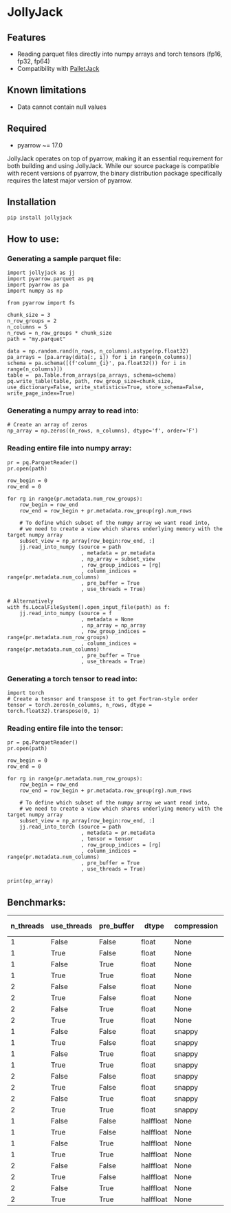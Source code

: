 # JollyJack

## Features

- Reading parquet files directly into numpy arrays and torch tensors (fp16, fp32, fp64)
- Compatibility with [PalletJack](https://github.com/marcin-krystianc/PalletJack)

## Known limitations

- Data cannot contain null values

## Required

- pyarrow  ~= 17.0
 
JollyJack operates on top of pyarrow, making it an essential requirement for both building and using JollyJack. While our source package is compatible with recent versions of pyarrow, the binary distribution package specifically requires the latest major version of pyarrow.

##  Installation

```
pip install jollyjack
```

## How to use:

### Generating a sample parquet file:
```
import jollyjack as jj
import pyarrow.parquet as pq
import pyarrow as pa
import numpy as np

from pyarrow import fs

chunk_size = 3
n_row_groups = 2
n_columns = 5
n_rows = n_row_groups * chunk_size
path = "my.parquet"

data = np.random.rand(n_rows, n_columns).astype(np.float32)
pa_arrays = [pa.array(data[:, i]) for i in range(n_columns)]
schema = pa.schema([(f'column_{i}', pa.float32()) for i in range(n_columns)])
table =  pa.Table.from_arrays(pa_arrays, schema=schema)
pq.write_table(table, path, row_group_size=chunk_size, use_dictionary=False, write_statistics=True, store_schema=False, write_page_index=True)
```

### Generating a numpy array to read into:
```
# Create an array of zeros
np_array = np.zeros((n_rows, n_columns), dtype='f', order='F')
```

### Reading entire file into numpy array:
```
pr = pq.ParquetReader()
pr.open(path)

row_begin = 0
row_end = 0

for rg in range(pr.metadata.num_row_groups):
    row_begin = row_end
    row_end = row_begin + pr.metadata.row_group(rg).num_rows

    # To define which subset of the numpy array we want read into,
    # we need to create a view which shares underlying memory with the target numpy array
    subset_view = np_array[row_begin:row_end, :] 
    jj.read_into_numpy (source = path
                        , metadata = pr.metadata
                        , np_array = subset_view
                        , row_group_indices = [rg]
                        , column_indices = range(pr.metadata.num_columns)
                        , pre_buffer = True
                        , use_threads = True)

# Alternatively
with fs.LocalFileSystem().open_input_file(path) as f:
    jj.read_into_numpy (source = f
                        , metadata = None
                        , np_array = np_array
                        , row_group_indices = range(pr.metadata.num_row_groups)
                        , column_indices = range(pr.metadata.num_columns)
                        , pre_buffer = True
                        , use_threads = True)
```

### Generating a torch tensor to read into:
```
import torch
# Create a tesnsor and transpose it to get Fortran-style order
tensor = torch.zeros(n_columns, n_rows, dtype = torch.float32).transpose(0, 1)
```

### Reading entire file into the tensor:
```
pr = pq.ParquetReader()
pr.open(path)

row_begin = 0
row_end = 0

for rg in range(pr.metadata.num_row_groups):
    row_begin = row_end
    row_end = row_begin + pr.metadata.row_group(rg).num_rows

    # To define which subset of the numpy array we want read into,
    # we need to create a view which shares underlying memory with the target numpy array
    subset_view = np_array[row_begin:row_end, :] 
    jj.read_into_torch (source = path
                        , metadata = pr.metadata
                        , tensor = tensor
                        , row_group_indices = [rg]
                        , column_indices = range(pr.metadata.num_columns)
                        , pre_buffer = True
                        , use_threads = True)

print(np_array)
```

## Benchmarks:

| n_threads | use_threads | pre_buffer | dtype     | compression | ParquetReader.read_row_groups (seconds) | JollyJack.read_into_numpy |
|-----------|-------------|------------|-----------|-------------|--------------------|--------------------|
| 1         | False       | False      | float     | None        | 6.79s              | 3.55s              |
| 1         | True        | False      | float     | None        | 5.17s              | 2.32s              |
| 1         | False       | True       | float     | None        | 5.54s              | 2.76s              |
| 1         | True        | True       | float     | None        | 3.98s              | 2.66s              |
| 2         | False       | False      | float     | None        | 4.63s              | 2.33s              |
| 2         | True        | False      | float     | None        | 3.89s              | 2.36s              |
| 2         | False       | True       | float     | None        | 4.19s              | 2.61s              |
| 2         | True        | True       | float     | None        | 3.36s              | 2.39s              |
| 1         | False       | False      | float     | snappy      | 7.00s              | 3.56s              |
| 1         | True        | False      | float     | snappy      | 5.21s              | 2.23s              |
| 1         | False       | True       | float     | snappy      | 5.22s              | 3.30s              |
| 1         | True        | True       | float     | snappy      | 3.73s              | 2.84s              |
| 2         | False       | False      | float     | snappy      | 4.43s              | 2.49s              |
| 2         | True        | False      | float     | snappy      | 3.40s              | 2.42s              |
| 2         | False       | True       | float     | snappy      | 4.07s              | 2.63s              |
| 2         | True        | True       | float     | snappy      | 3.14s              | 2.55s              |
| 1         | False       | False      | halffloat | None        | 7.21s              | 1.23s              |
| 1         | True        | False      | halffloat | None        | 3.53s              | 0.71s              |
| 1         | False       | True       | halffloat | None        | 7.43s              | 1.96s              |
| 1         | True        | True       | halffloat | None        | 4.04s              | 1.52s              |
| 2         | False       | False      | halffloat | None        | 3.84s              | 0.64s              |
| 2         | True        | False      | halffloat | None        | 3.11s              | 0.57s              |
| 2         | False       | True       | halffloat | None        | 4.07s              | 1.17s              |
| 2         | True        | True       | halffloat | None        | 3.39s              | 1.14s              |

